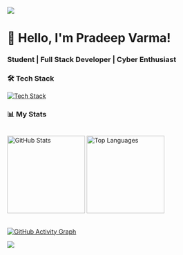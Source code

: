 ![](https://capsule-render.vercel.app/api?type=waving&color=gradient&height=100&section=header)

<h1>👋 Hello, I'm Pradeep Varma!</h1>
<h3>Student | Full Stack Developer | Cyber Enthusiast</h3>

### 🛠️ Tech Stack
[![Tech Stack](https://skillicons.dev/icons?i=nextjs,mongodb,express,react,nodejs,postgres,figma,tailwind,bootstrap,materialui,jquery,vite,postman,vercel,c,py,java,html,css,js,ts,go)](https://skillicons.dev)

### 📊 My Stats

<br>
  <div>
    <img height="180em" src="https://github-readme-stats.vercel.app/api?username=pvarma-05&show_icons=true&theme=radical" alt="GitHub Stats"/>
    <img height="180em" src="https://github-readme-stats.vercel.app/api/top-langs/?username=pvarma-05&layout=compact&theme=radical" alt="Top Languages"/>
  </div>

<br>

[![GitHub Activity Graph](https://github-readme-activity-graph.vercel.app/graph?username=pvarma-05&theme=radical)](https://github.com/pvarma-05)

![](https://capsule-render.vercel.app/api?type=waving&color=gradient&height=100&section=footer)
